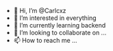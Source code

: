 - 👋 Hi, I’m @Carlcxz
- 👀 I’m interested in everything 
- 🌱 I’m currently learning backend 
- 💞️ I’m looking to collaborate on ...
- 📫 How to reach me ...

<!---
Carlcxz/Carlcxz is a ✨ special ✨ repository because its `README.md` (this file) appears on your GitHub profile.
You can click the Preview link to take a look at your changes.
--->
